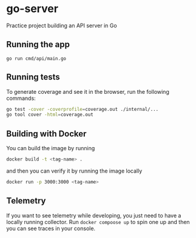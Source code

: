 # go-server
Practice project building an API server in Go

## Running the app
`go run cmd/api/main.go`

## Running tests
To generate coverage and see it in the browser, run the following commands:

```bash
go test -cover -coverprofile=coverage.out ./internal/...
go tool cover -html=coverage.out
```

## Building with Docker
You can build the image by running

```bash
docker build -t <tag-name> .
```

and then you can verify it by running the image locally

```bash
docker run -p 3000:3000 <tag-name>
```

## Telemetry
If you want to see telemetry while developing, you just need to have a locally
running collector. Run `docker compoose up` to spin one up and then you can see
traces in your console.
